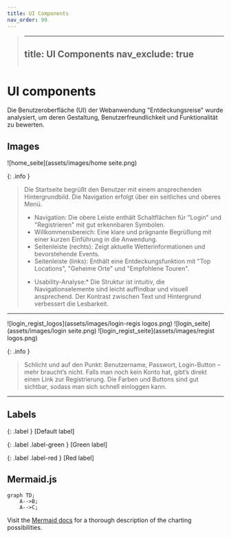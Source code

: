 ```yaml
---
title: UI Components
nav_order: 99
---
```


> ---
> title: UI Components
> nav_exclude: true
> ---
> ```

# UI components

Die Benutzeroberfläche (UI) der Webanwendung "Entdeckungsreise" wurde analysiert, um deren Gestaltung, Benutzerfreundlichkeit und Funktionalität zu bewerten.

## Images

![home_seite](assets/images/home seite.png)

{: .info }
> Die Startseite begrüßt den Benutzer mit einem ansprechenden Hintergrundbild. Die Navigation erfolgt über ein seitliches und oberes Menü.
> - Navigation: Die obere Leiste enthält Schaltflächen für "Login" und "Registrieren" mit gut erkennbaren Symbolen.
> - Willkommensbereich: Eine klare und prägnante Begrüßung mit einer kurzen Einführung in die Anwendung.
> - Seitenleiste (rechts): Zeigt aktuelle Wetterinformationen und bevorstehende Events.
> - Seitenleiste (links): Enthält eine Entdeckungsfunktion mit "Top Locations", "Geheime Orte" und "Empfohlene Touren".
> * Usability-Analyse:* Die Struktur ist intuitiv, die Navigationselemente sind leicht auffindbar und visuell ansprechend. Der Kontrast zwischen Text und Hintergrund verbessert die Lesbarkeit.
---
![login_regist_logos](assets/images/login-regis logos.png)
![login_seite](assets/images/login seite.png)
![login_regist_seite](assets/images/regist logos.png)

{: .info }
> Schlicht und auf den Punkt: Benutzername, Passwort, Login-Button – mehr braucht’s nicht. Falls man noch kein Konto hat, gibt’s direkt einen Link zur Registrierung. Die Farben und Buttons sind gut sichtbar, sodass man sich schnell einloggen kann.
---






## Labels

{: .label }
[Default label]

{: .label .label-green }
[Green label]

{: .label .label-red }
[Red label]

## Mermaid.js

```mermaid
graph TD;
    A-->B;
    A-->C;
```

Visit the [Mermaid docs](https://mermaid.js.org/intro/) for a thorough description of the charting possibilities.